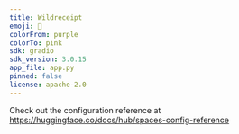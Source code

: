 ```yaml
---
title: Wildreceipt
emoji: 🚀
colorFrom: purple
colorTo: pink
sdk: gradio
sdk_version: 3.0.15
app_file: app.py
pinned: false
license: apache-2.0
---
```


Check out the configuration reference at https://huggingface.co/docs/hub/spaces-config-reference
